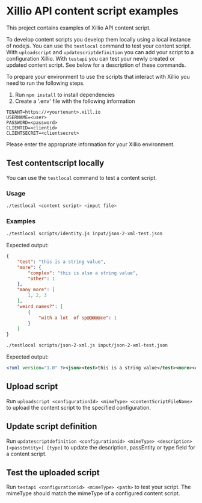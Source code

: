 # Xillio API content script examples

This project contains examples of Xillio API content script.

To develop content scripts you develop them locally using a local instance of nodejs. You can use the `testlocal` command to test your content script. With `uploadscript` and `updatescriptdefinition` you can add your script to a configuration Xillio. With `testapi` you can test your newly created or updated content script. See below for a description of these commands.

To prepare your environment to use the scripts that interact with Xillio you need to run the following steps.

1. Run `npm install` to install dependencies
2. Create a '.env' file with the following information

```env
TENANT=https://<yourtenant>.xill.io
USERNAME=<user>
PASSWORD=<password>
CLIENTID=<clientid>
CLIENTSECRET=<clientsecret>
```

Please enter the appropriate information for your Xillio environment.

## Test contentscript locally

You can use the `testlocal` command to test a content script.

### Usage

```sh
./testlocal <content script> <input file>
```

### Examples

```sh
./testlocal scripts/identity.js input/json-2-xml-test.json
```

Expected output:

```json
{
    "test": "this is a string value",
    "more": {
        "complex": "this is also a string value",
        "other": 1
    },
    "many more": [
        1, 2, 3
    ],
    "weird names?": [
        {
            "with a lot  of sp@@@@@ce": 1
        }
    ]
}
```

```sh
./testlocal scripts/json-2-xml.js input/json-2-xml-test.json
```

Expected output:

```xml
<?xml version="1.0" ?><json><test>this is a string value</test><more><complex>this is also a string value</complex><other>1</other></more><many_more>1</many_more><many_more>2</many_more><many_more>3</many_more><weird_names.><with_a_lot__of_sp.....ce>1</with_a_lot__of_sp.....ce></weird_names.></json>
```

## Upload script

Run `uploadscript <configurationId> <mimeType> <contentScriptFileName>` to upload the content script to the specified configuration.

## Update script definition

Run `updatescriptdefinition <configurationid> <mimeType> <description> [<passEntity>] [type]` to update the description, passEntity or type field for a content script.

## Test the uploaded script

Run `testapi <configurationid> <mimeType> <path>` to test your script. The mimeType should match the mimeType of a configured content script.
